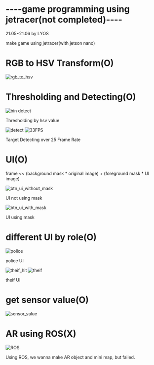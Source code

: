 # ----game programming using jetracer(not completed)----
21.05~21.06 by LYOS

make game using jetracer(with jetson nano)



# RGB to HSV Transform(O)
![rgb_to_hsv](https://user-images.githubusercontent.com/80976609/124295068-5eacf200-db93-11eb-8add-810823957499.png)



# Thresholding and Detecting(O)
![bin detect](https://user-images.githubusercontent.com/80976609/124295153-784e3980-db93-11eb-9ebc-220c0ee161ae.png)

Thresholding by hsv value

![detect](https://user-images.githubusercontent.com/80976609/124295250-94ea7180-db93-11eb-8a1b-dd74142750fd.png)
![33FPS](https://user-images.githubusercontent.com/80976609/124295335-b21f4000-db93-11eb-8733-10ca0aae5383.png)

Target Detecting over 25 Frame Rate



# UI(O)
frame << (background mask * original image) + (foreground mask * UI image)

![btn_ui_without_mask](https://user-images.githubusercontent.com/80976609/124295397-c06d5c00-db93-11eb-9993-b4a851cde90f.png)

UI not using mask

![btn_ui_with_mask](https://user-images.githubusercontent.com/80976609/124295431-cbc08780-db93-11eb-8686-a6dda46508ac.png)

UI using mask



# different UI by role(O)
![police](https://user-images.githubusercontent.com/80976609/124295612-00344380-db94-11eb-906c-a7eb28036270.png)

police UI

![theif_hit](https://user-images.githubusercontent.com/80976609/124295649-0f1af600-db94-11eb-92d8-967492e1d690.png)
![theif](https://user-images.githubusercontent.com/80976609/124295655-10e4b980-db94-11eb-90fa-926dde68c31f.png)

theif UI



# get sensor value(O)
![sensor_value](https://user-images.githubusercontent.com/80976609/124295697-1c37e500-db94-11eb-9f0b-c6d95456c896.png)



# AR using ROS(X)
![ROS](https://user-images.githubusercontent.com/80976609/124295983-7042c980-db94-11eb-85ab-edcc2b35417e.png)

Using ROS, we wanna make AR object and mini map, but failed.
